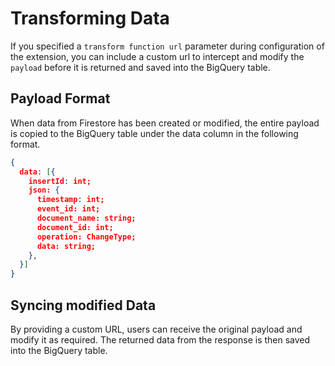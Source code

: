 # Transforming Data

If you specified a `transform function url` parameter during configuration of the extension, you can include a custom url to intercept and modify the `payload` before it is returned and saved into the BigQuery table.

## Payload Format

When data from Firestore has been created or modified, the entire payload is copied to the BigQuery table under the data column in the following format. 

```json
{ 
  data: [{
    insertId: int;
    json: {
      timestamp: int;
      event_id: int;
      document_name: string;
      document_id: int;
      operation: ChangeType;
      data: string;
    },
  }]
}
```

## Syncing modified Data

By providing a custom URL, users can receive the original payload and modify it as required. The returned data from the response is then saved into the BigQuery table.
